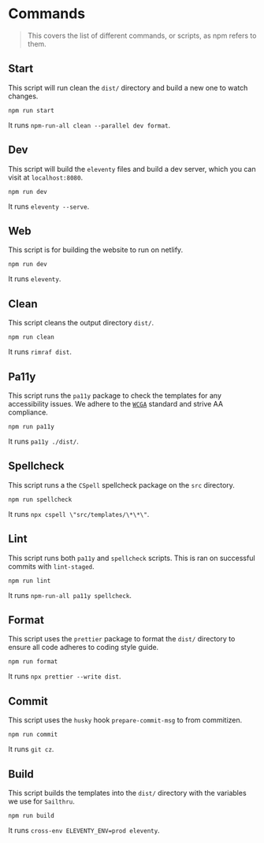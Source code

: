 # Commands

> This covers the list of different commands, or scripts, as npm refers to them.

## Start

This script will run clean the `dist/` directory and build a new one to watch changes.

```
npm run start
```

It runs `npm-run-all clean --parallel dev format`.

## Dev

This script will build the `eleventy` files and build a dev server, which you can visit at `localhost:8080`.

```
npm run dev
```

It runs `eleventy --serve`.

## Web

This script is for building the website to run on netlify.

```
npm run dev
```

It runs `eleventy`.

## Clean

This script cleans the output directory `dist/`.

```
npm run clean
```

It runs `rimraf dist`.

## Pa11y

This script runs the `pa11y` package to check the templates for any accessibility issues. We adhere to the [`WCGA`](https://www.w3.org/WAI/standards-guidelines/wcag/) standard and strive AA compliance.

```
npm run pa11y
```

It runs `pa11y ./dist/`.

## Spellcheck

This script runs a the `CSpell` spellcheck package on the `src` directory.

```
npm run spellcheck
```

It runs `npx cspell \"src/templates/\*\*\"`.

## Lint

This script runs both `pa11y` and `spellcheck` scripts. This is ran on successful commits with `lint-staged`.

```
npm run lint
```

It runs `npm-run-all pa11y spellcheck`.

## Format

This script uses the `prettier` package to format the `dist/` directory to ensure all code adheres to coding style guide.

```
npm run format
```

It runs `npx prettier --write dist`.

## Commit

This script uses the `husky` hook `prepare-commit-msg` to from commitizen.

```
npm run commit
```

It runs `git cz`.

## Build

This script builds the templates into the `dist/` directory with the variables we use for `Sailthru`.

```
npm run build
```

It runs `cross-env ELEVENTY_ENV=prod eleventy`.
